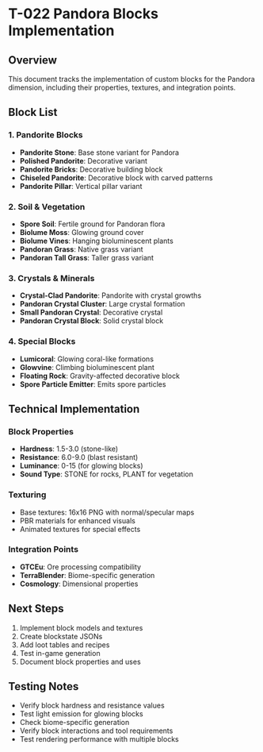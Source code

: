# T-022 Pandora Blocks Implementation

## Overview
This document tracks the implementation of custom blocks for the Pandora dimension, including their properties, textures, and integration points.

## Block List

### 1. Pandorite Blocks
- **Pandorite Stone**: Base stone variant for Pandora
- **Polished Pandorite**: Decorative variant
- **Pandorite Bricks**: Decorative building block
- **Chiseled Pandorite**: Decorative block with carved patterns
- **Pandorite Pillar**: Vertical pillar variant

### 2. Soil & Vegetation
- **Spore Soil**: Fertile ground for Pandoran flora
- **Biolume Moss**: Glowing ground cover
- **Biolume Vines**: Hanging bioluminescent plants
- **Pandoran Grass**: Native grass variant
- **Pandoran Tall Grass**: Taller grass variant

### 3. Crystals & Minerals
- **Crystal-Clad Pandorite**: Pandorite with crystal growths
- **Pandoran Crystal Cluster**: Large crystal formation
- **Small Pandoran Crystal**: Decorative crystal
- **Pandoran Crystal Block**: Solid crystal block

### 4. Special Blocks
- **Lumicoral**: Glowing coral-like formations
- **Glowvine**: Climbing bioluminescent plant
- **Floating Rock**: Gravity-affected decorative block
- **Spore Particle Emitter**: Emits spore particles

## Technical Implementation

### Block Properties
- **Hardness**: 1.5-3.0 (stone-like)
- **Resistance**: 6.0-9.0 (blast resistant)
- **Luminance**: 0-15 (for glowing blocks)
- **Sound Type**: STONE for rocks, PLANT for vegetation

### Texturing
- Base textures: 16x16 PNG with normal/specular maps
- PBR materials for enhanced visuals
- Animated textures for special effects

### Integration Points
- **GTCEu**: Ore processing compatibility
- **TerraBlender**: Biome-specific generation
- **Cosmology**: Dimensional properties

## Next Steps
1. Implement block models and textures
2. Create blockstate JSONs
3. Add loot tables and recipes
4. Test in-game generation
5. Document block properties and uses

## Testing Notes
- Verify block hardness and resistance values
- Test light emission for glowing blocks
- Check biome-specific generation
- Verify block interactions and tool requirements
- Test rendering performance with multiple blocks
